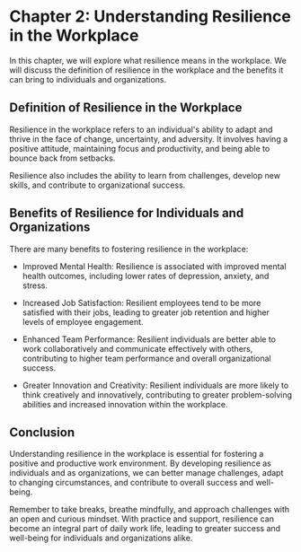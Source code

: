 Chapter 2: Understanding Resilience in the Workplace
====================================================

In this chapter, we will explore what resilience means in the workplace. We will discuss the definition of resilience in the workplace and the benefits it can bring to individuals and organizations.

Definition of Resilience in the Workplace
-----------------------------------------

Resilience in the workplace refers to an individual's ability to adapt and thrive in the face of change, uncertainty, and adversity. It involves having a positive attitude, maintaining focus and productivity, and being able to bounce back from setbacks.

Resilience also includes the ability to learn from challenges, develop new skills, and contribute to organizational success.

Benefits of Resilience for Individuals and Organizations
--------------------------------------------------------

There are many benefits to fostering resilience in the workplace:

* Improved Mental Health: Resilience is associated with improved mental health outcomes, including lower rates of depression, anxiety, and stress.

* Increased Job Satisfaction: Resilient employees tend to be more satisfied with their jobs, leading to greater job retention and higher levels of employee engagement.

* Enhanced Team Performance: Resilient individuals are better able to work collaboratively and communicate effectively with others, contributing to higher team performance and overall organizational success.

* Greater Innovation and Creativity: Resilient individuals are more likely to think creatively and innovatively, contributing to greater problem-solving abilities and increased innovation within the workplace.

Conclusion
----------

Understanding resilience in the workplace is essential for fostering a positive and productive work environment. By developing resilience as individuals and as organizations, we can better manage challenges, adapt to changing circumstances, and contribute to overall success and well-being.

Remember to take breaks, breathe mindfully, and approach challenges with an open and curious mindset. With practice and support, resilience can become an integral part of daily work life, leading to greater success and well-being for individuals and organizations alike.
